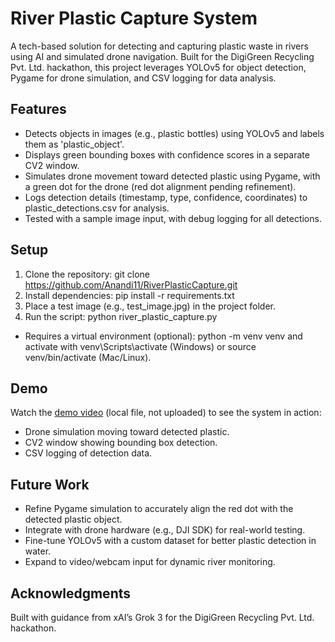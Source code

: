 # River Plastic Capture System
A tech-based solution for detecting and capturing plastic waste in rivers using AI and simulated drone navigation. Built for the DigiGreen Recycling Pvt. Ltd. hackathon, this project leverages YOLOv5 for object detection, Pygame for drone simulation, and CSV logging for data analysis.

## Features
- Detects objects in images (e.g., plastic bottles) using YOLOv5 and labels them as 'plastic_object'.
- Displays green bounding boxes with confidence scores in a separate CV2 window.
- Simulates drone movement toward detected plastic using Pygame, with a green dot for the drone (red dot alignment pending refinement).
- Logs detection details (timestamp, type, confidence, coordinates) to plastic_detections.csv for analysis.
- Tested with a sample image input, with debug logging for all detections.

## Setup
1. Clone the repository: git clone https://github.com/Anandi11/RiverPlasticCapture.git
2. Install dependencies: pip install -r requirements.txt
3. Place a test image (e.g., test_image.jpg) in the project folder.
4. Run the script: python river_plastic_capture.py
- Requires a virtual environment (optional): python -m venv venv and activate with venv\Scripts\activate (Windows) or source venv/bin/activate (Mac/Linux).

## Demo
Watch the [demo video](demo.mp4) (local file, not uploaded) to see the system in action:
- Drone simulation moving toward detected plastic.
- CV2 window showing bounding box detection.
- CSV logging of detection data.

## Future Work
- Refine Pygame simulation to accurately align the red dot with the detected plastic object.
- Integrate with drone hardware (e.g., DJI SDK) for real-world testing.
- Fine-tune YOLOv5 with a custom dataset for better plastic detection in water.
- Expand to video/webcam input for dynamic river monitoring.

## Acknowledgments
Built with guidance from xAI’s Grok 3 for the DigiGreen Recycling Pvt. Ltd. hackathon.